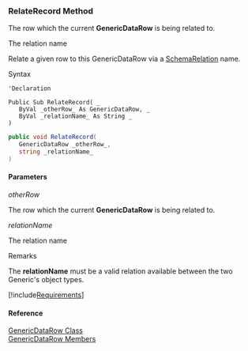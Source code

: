 ﻿### RelateRecord Method

The row which the current **GenericDataRow** is being related to.

The relation name

Relate a given row to this GenericDataRow via a [SchemaRelation](fcSDK~FChoice.Foundation.Schema.ISchemaRelation.md) name.

Syntax

```vbnet
'Declaration

Public Sub RelateRecord( _
   ByVal _otherRow_ As GenericDataRow, _
   ByVal _relationName_ As String _
) 
```

```csharp
public void RelateRecord( 
   GenericDataRow _otherRow_,
   string _relationName_
)
```

#### Parameters

_otherRow_

The row which the current **GenericDataRow** is being related to.

_relationName_

The relation name

Remarks

The **relationName** must be a valid relation available between the two Generic's object types.

[!include[Requirements](../partials/requirements.md)]

#### Reference

[GenericDataRow Class](fcSDK~FChoice.Foundation.GenericDataRow.md)  
[GenericDataRow Members](fcSDK~FChoice.Foundation.GenericDataRow_members.md)